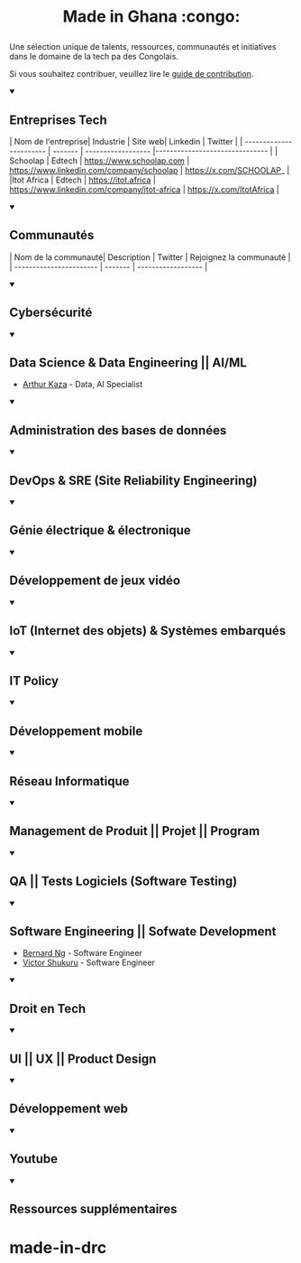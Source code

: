 # <p align="center"> Made in Ghana :congo: </p>

Une sélection unique de talents, ressources, communautés et initiatives dans le domaine de la tech pa des Congolais.

Si vous souhaitez contribuer, veuillez lire le [guide de contribution](https://github.com/BenCodeurr/made-in-drc/blob/main/contribuer.md).



<details open>
 <summary><h2>Entreprises Tech</h2></summary>
 
 | Nom de l'entreprise| Industrie | Site web| Linkedin | Twitter |
 | ----------------------- | ------- | ------------------ |------------------------------- |
 | Schoolap | Edtech | https://www.schoolap.com | https://www.linkedin.com/company/schoolap | https://x.com/SCHOOLAP_ |
 |Itot Africa | Edtech | https://itot.africa | https://www.linkedin.com/company/itot-africa | https://x.com/ItotAfrica |
 
 </details>
 
<details open>
 <summary><h2>Communautés</h2></summary>

| Nom de la communauté| Description | Twitter | Rejoignez la communauté |
| ----------------------- | ------- | ------------------ |

</details>


<details open>
 <summary><h2>Cybersécurité</h2></summary>

</details>


<details open>
 <summary><h2>Data Science &amp; Data Engineering || AI/ML</h2></summary>
 
- [Arthur Kaza](https://www.linkedin.com/in/arthurkaza/) - Data, AI Specialist

</details>


<details open>
 <summary><h2>Administration des bases de données</h2></summary>


</details>



<details open>
 <summary><h2>DevOps &amp; SRE (Site Reliability Engineering)</h2></summary>
 
</details>



<details open>
 <summary><h2>Génie électrique &amp; électronique</h2></summary>

</details>



<details open>
 <summary><h2>Développement de jeux vidéo</h2></summary>
 
</details>


<details open>
 <summary><h2>IoT (Internet des objets) &amp; Systèmes embarqués</h2></summary>
 
</details>


<details open>
 <summary><h2>IT Policy</h2></summary>

</details>



<details open>
 <summary><h2>Développement mobile</h2></summary>

</details>


<details open>
 <summary><h2>Réseau Informatique</h2></summary>

</details>


<details open>
 <summary><h2>Management de Produit || Projet || Program</h2></summary>
 
</details>


<details open>
 <summary><h2>QA || Tests Logiciels (Software Testing)</h2></summary>

</details>


<details open>
 <summary><h2>Software Engineering || Sofwate Development</h2></summary>

- [Bernard Ng](https://www.linkedin.com/in/bernard-ngandu/) - Software Engineer
- [Victor Shukuru](https://www.linkedin.com/in/victor-shukuru-080714160/) - Software Engineer
 
</details>


<details open>
 <summary><h2>Droit en Tech</h2></summary>

</details>


<details open>
 <summary><h2>UI || UX || Product Design</h2></summary>

</details>


<details open>
 <summary><h2>Développement web</h2></summary>
 
</details>


<details open>
 <summary><h2>Youtube</h2></summary>
 
</details>


<details open>
 <summary><h2>Ressources supplémentaires</h2></summary>
 
 </details>



# made-in-drc


